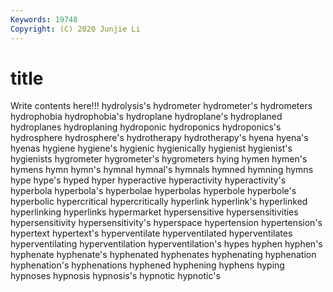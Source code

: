 ```yaml
---
Keywords: 19748
Copyright: (C) 2020 Junjie Li
---
```


# title

Write contents here!!!
hydrolysis's 
hydrometer 
hydrometer's 
hydrometers 
hydrophobia 
hydrophobia's 
hydroplane 
hydroplane's
hydroplaned 
hydroplanes 
hydroplaning 
hydroponic 
hydroponics 
hydroponics's 
hydrosphere 
hydrosphere's 
hydrotherapy 
hydrotherapy's
hyena 
hyena's 
hyenas 
hygiene 
hygiene's 
hygienic 
hygienically 
hygienist 
hygienist's 
hygienists
hygrometer 
hygrometer's 
hygrometers 
hying 
hymen 
hymen's 
hymens 
hymn 
hymn's 
hymnal
hymnal's 
hymnals 
hymned 
hymning 
hymns 
hype 
hype's 
hyped 
hyper 
hyperactive
hyperactivity 
hyperactivity's 
hyperbola 
hyperbola's 
hyperbolae 
hyperbolas 
hyperbole 
hyperbole's 
hyperbolic 
hypercritical
hypercritically 
hyperlink 
hyperlink's 
hyperlinked 
hyperlinking 
hyperlinks 
hypermarket 
hypersensitive 
hypersensitivities 
hypersensitivity
hypersensitivity's 
hyperspace 
hypertension 
hypertension's 
hypertext 
hypertext's 
hyperventilate 
hyperventilated 
hyperventilates 
hyperventilating
hyperventilation 
hyperventilation's 
hypes 
hyphen 
hyphen's 
hyphenate 
hyphenate's 
hyphenated 
hyphenates 
hyphenating
hyphenation 
hyphenation's 
hyphenations 
hyphened 
hyphening 
hyphens 
hyping 
hypnoses 
hypnosis 
hypnosis's
hypnotic 
hypnotic's 
